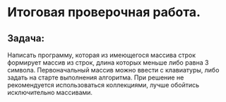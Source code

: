 #  Итоговая проверочная работа.

##  Задача:
Написать программу, которая из имеющегося массива строк формирует массив из строк, длина которых меньше либо равна 3 символа. Первоначальный массив можно ввести с клавиатуры, либо задать на старте выполнения алгоритма. При решение не рекомендуется использоваться коллекциями, лучше обойтись исключительно массивами.
